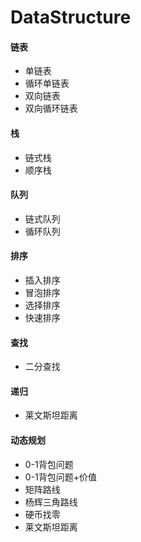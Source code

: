 # DataStructure

#### 链表
- 单链表
- 循环单链表
- 双向链表
- 双向循环链表

#### 栈
- 链式栈
- 顺序栈

#### 队列
- 链式队列
- 循环队列


#### 排序
- 插入排序
- 冒泡排序
- 选择排序
- 快速排序

#### 查找
- 二分查找

#### 递归
- 莱文斯坦距离

#### 动态规划
- 0-1背包问题
- 0-1背包问题+价值
- 矩阵路线
- 杨辉三角路线
- 硬币找零
- 莱文斯坦距离

